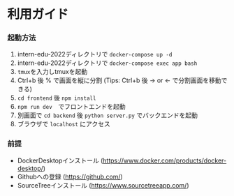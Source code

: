 # 利用ガイド
### 起動方法
1. intern-edu-2022ディレクトリで `docker-compose up -d`
2. intern-edu-2022ディレクトリで `docker-compose exec app bash`
3. `tmux`を入力しtmuxを起動
4. Ctrl+b 後 % で画面を縦に分割 (Tips: Ctrl+b 後 → or ← で分割画面を移動できる)
5. `cd frontend` 後 `npm install`
6. `npm run dev`　でフロントエンドを起動
7. 別画面で `cd backend` 後 `python server.py` でバックエンドを起動
8. ブラウザで `localhost` にアクセス

### 前提
- DockerDesktopインストール (https://www.docker.com/products/docker-desktop/)
- Githubへの登録 (https://github.com/)
- SourceTreeインストール (https://www.sourcetreeapp.com/)
